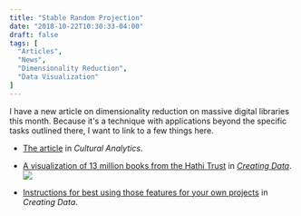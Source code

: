 ```yaml
---
title: "Stable Random Projection"
date: "2018-10-22T10:30:33-04:00"
draft: false
tags: [
  "Articles",
  "News",
  "Dimensionality Reduction",
  "Data Visualization"
]
---
```


I have a new article on dimensionality reduction on massive digital libraries this month. Because it's
a technique with applications beyond the specific tasks outlined there, I want to link to a few things here.


* [The article](http://culturalanalytics.org/2018/09/stable-random-projection-lightweight-general-purpose-dimensionality-reduction-for-digitized-libraries/) in
  *Cultural Analytics*.

* [A visualization of 13 million books from the Hathi Trust](http://creatingdata.us/datasets/hathi-features/) in [*Creating Data*](http://creatingdata.us).
  ![](https://pbs.twimg.com/media/DpQMbHgXUAA84Ag.jpg)

* [Instructions for best using those features for your own projects](http://creatingdata.us/datasets/hathi-vectors/) in *Creating Data*.

